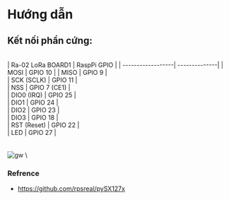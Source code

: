 # Hướng dẫn
## Kết nối phần cứng:
\
    | Ra-02 LoRa BOARD1 |  RaspPi GPIO  | 
    | ------------------| --------------|
    |        MOSI       | GPIO 10       | 
    |        MISO       | GPIO 9        |    
    |     SCK (SCLK)    | GPIO 11       |     
    |        NSS        | GPIO 7 (CE1)  |    
    |     DIO0 (IRQ)    | GPIO 25       |     
    |        DIO1       | GPIO 24       |      
    |        DIO2       | GPIO 23       |      
    |        DIO3       | GPIO 18       |      
    |     RST (Reset)   | GPIO 22       |    
    |        LED        | GPIO 27       |     
\
\
![gw](https://user-images.githubusercontent.com/26000753/48851590-04920080-edde-11e8-9475-ce73f5579403.PNG)
\
### Refrence
- https://github.com/rpsreal/pySX127x

